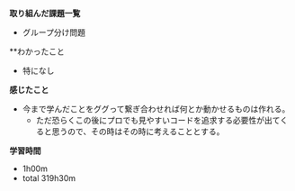 **取り組んだ課題一覧**
* グループ分け問題

**わかったこと
* 特になし

**感じたこと**
* 今まで学んだことをググって繋ぎ合わせれば何とか動かせるものは作れる。
  * ただ恐らくこの後にプロでも見やすいコードを追求する必要性が出てくると思うので、その時はその時に考えることとする。

**学習時間**
* 1h00m
 * total 319h30m
